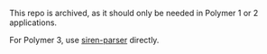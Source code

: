 This repo is archived, as it should only be needed in Polymer 1 or 2 applications.

For Polymer 3, use [siren-parser](https://github.com/Brightspace/node-siren-parser) directly.
